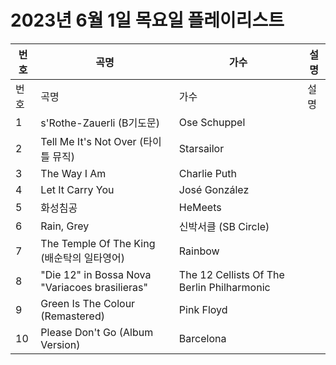 # 2023년 6월 1일 목요일 플레이리스트

| 번호 | 곡명 | 가수 | 설명 |
|------|------|------|------|
| 번호 | 곡명 | 가수 | 설명 |
| 1 | s'Rothe-Zauerli (B기도문) | Ose Schuppel |  |
| 2 | Tell Me It's Not Over (타이틀 뮤직) | Starsailor |  |
| 3 | The Way I Am | Charlie Puth |  |
| 4 | Let It Carry You | José González |  |
| 5 | 화성침공 | HeMeets |  |
| 6 | Rain, Grey | 신박서클 (SB Circle) |  |
| 7 | The Temple Of The King (배순탁의 일타영어) | Rainbow |  |
| 8 | "Die 12" in Bossa Nova "Variacoes brasilieras" | The 12 Cellists Of The Berlin Philharmonic |  |
| 9 | Green Is The Colour (Remastered) | Pink Floyd |  |
| 10 | Please Don't Go (Album Version) | Barcelona |  |
